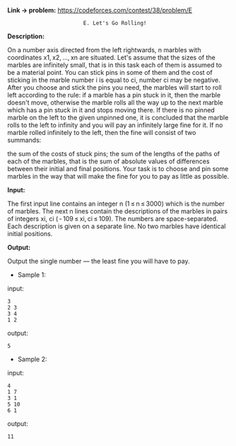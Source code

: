 **Link -> problem:** https://codeforces.com/contest/38/problem/E

							E. Let's Go Rolling!

**Description:**

On a number axis directed from the left rightwards, n marbles with coordinates x1, x2, ..., xn are situated. Let's assume that the sizes of the marbles are infinitely small, that is in this task each of them is assumed to be a material point. You can stick pins in some of them and the cost of sticking in the marble number i is equal to ci, number ci may be negative. After you choose and stick the pins you need, the marbles will start to roll left according to the rule: if a marble has a pin stuck in it, then the marble doesn't move, otherwise the marble rolls all the way up to the next marble which has a pin stuck in it and stops moving there. If there is no pinned marble on the left to the given unpinned one, it is concluded that the marble rolls to the left to infinity and you will pay an infinitely large fine for it. If no marble rolled infinitely to the left, then the fine will consist of two summands:

the sum of the costs of stuck pins;
the sum of the lengths of the paths of each of the marbles, that is the sum of absolute values of differences between their initial and final positions.
Your task is to choose and pin some marbles in the way that will make the fine for you to pay as little as possible.

**Input:**

The first input line contains an integer n (1 ≤ n ≤ 3000) which is the number of marbles. The next n lines contain the descriptions of the marbles in pairs of integers xi, ci ( - 109 ≤ xi, ci ≤ 109). The numbers are space-separated. Each description is given on a separate line. No two marbles have identical initial positions.

**Output:**

Output the single number — the least fine you will have to pay.

- Sample 1:

input:
```
3
2 3
3 4
1 2

```
output:
```
5

```
- Sample 2:

input:
```
4
1 7
3 1
5 10
6 1

```
output:
```
11

```
